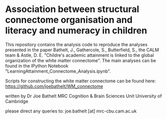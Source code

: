 # Association between structural connectome organisation and literacy and numeracy in children
This repository contains the analysis code to reproduce the analyses presented in the paper Bathelt, J., Gathercole, S., Butterfield, S., the CALM team & Astle, D. E. "Childre's academic attainment is linked to the global organization of the white matter connectome". The main analyses can be found in the IPython Notebook "LearningAttainment_Connectome_Analysis.ipynb".


Scripts for constructing the white matter connectome can be found here: https://github.com/joebathelt/WM_connectome


written by
Dr Joe Bathelt
MRC Cognition & Brain Sciences Unit
University of Cambridge

please direct any queries to:
joe.bathelt [at] mrc-cbu.cam.ac.uk



